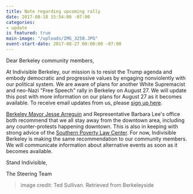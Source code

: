 ```yaml
---
title: Note regarding upcoming rally
date: 2017-08-18 15:54:00 -07:00
categories:
- update
is featured: true
main-image: "/uploads/IMG_3258.JPG"
event-start-date: 2017-08-27 00:00:00 -07:00
---
```


Dear Berkeley community members,

At Indivisible Berkeley, our mission is to resist the Trump agenda and embody democratic and progressive values by engaging nonviolently with our political system. We are aware of plans for another White Supremacist and neo-Nazi "Free Speech" rally in Berkeley on August 27. We will update this post with more information on our plans for August 27 as it becomes available. To receive email updates from us, please [sign up here](https://www.indivisibleberkeley.org/join.html).

[Berkeley Mayor Jesse Arreguin](https://www.jessearreguin.com/blog-1/2017/8/18/how-do-we-act-in-the-face-of-bigotry-bzl6p) and Representative Barbara Lee's office both recommend that we all stay away from the downtown area, including any counter-protests happening downtown. This is also in keeping with strong advice of the [Southern Poverty Law Center](https://www.splcenter.org/20170814/ten-ways-fight-hate-community-response-guide#an%20alternative). For now, Indivisible Berkeley is making the same recommendation to our community members. We will communicate information about alternative events as soon as it becomes available.

Stand Indivisible,

The Steering Team

> image credit: Ted Sullivan. Retrieved from Berkeleyside